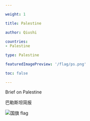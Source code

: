 ```yaml
---

weight: 1

title: Palestine

author: Qiushi 

countries: 
- Palestine

type: Palestine

featuredImagePreview: '/flag/ps.png'

toc: false 

---
```


Brief on Palestine

巴勒斯坦简报 

<!--more-->

![国旗 flag](/flag/ps.png)
